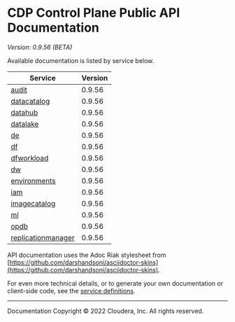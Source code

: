 # CDP Control Plane Public API Documentation

*Version: 0.9.56 (BETA)*

Available documentation is listed by service below.

| Service | Version |
| --- | --- |
| [audit](./audit/index.html) | 0.9.56 |
| [datacatalog](./datacatalog/index.html) | 0.9.56 |
| [datahub](./datahub/index.html) | 0.9.56 |
| [datalake](./datalake/index.html) | 0.9.56 |
| [de](./de/index.html) | 0.9.56 |
| [df](./df/index.html) | 0.9.56 |
| [dfworkload](./dfworkload/index.html) | 0.9.56 |
| [dw](./dw/index.html) | 0.9.56 |
| [environments](./environments/index.html) | 0.9.56 |
| [iam](./iam/index.html) | 0.9.56 |
| [imagecatalog](./imagecatalog/index.html) | 0.9.56 |
| [ml](./ml/index.html) | 0.9.56 |
| [opdb](./opdb/index.html) | 0.9.56 |
| [replicationmanager](./replicationmanager/index.html) | 0.9.56 |

API documentation uses the Adoc Riak stylesheet from
[https://github.com/darshandsoni/asciidoctor-skins](https://github.com/darshandsoni/asciidoctor-skins).

For even more technical details, or to generate your own documentation or client-side code, see the
[service definitions](swagger/).

----

Documentation Copyright © 2022 Cloudera, Inc. All rights reserved.

